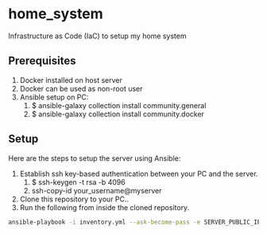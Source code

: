# home_system
Infrastructure as Code (IaC) to setup my home system

## Prerequisites

1. Docker installed on host server
2. Docker can be used as non-root user
3. Ansible setup on PC:
    1. $ ansible-galaxy collection install community.general
    2. $ ansible-galaxy collection install community.docker

## Setup

Here are the steps to setup the server using Ansible:

1. Establish ssh key-based authentication between your PC and the server.
    1. $ ssh-keygen -t rsa -b 4096
    2. ssh-copy-id your_username@myserver
2. Clone this repository to your PC..
3. Run the following from inside the cloned repository.

```bash
ansible-playbook -i inventory.yml --ask-become-pass -e SERVER_PUBLIC_IP=A.B.C.D -e CLOUDFLARE_API_TOKEN=YOURCLOUDFLAREAPIKEY tasks/main.yml
```